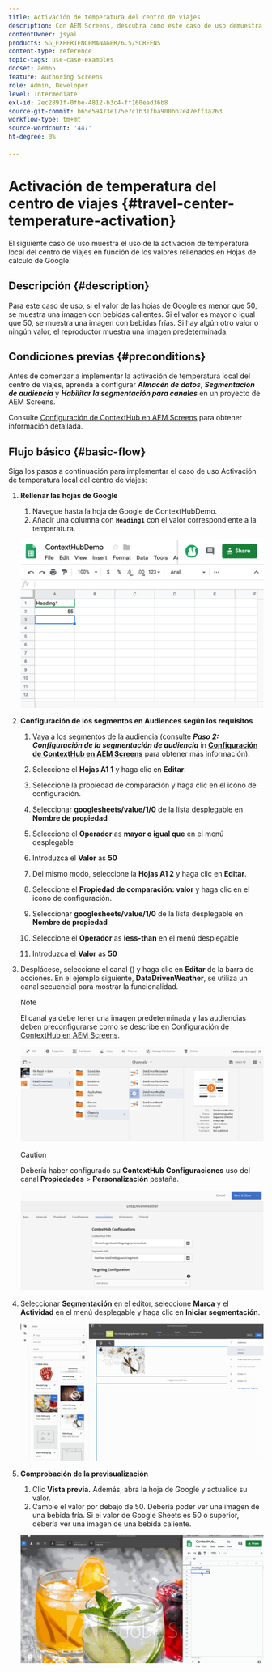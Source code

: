 ```yaml
---
title: Activación de temperatura del centro de viajes
description: Con AEM Screens, descubra cómo este caso de uso demuestra el uso de la activación de temperatura local del centro de viajes en función de los valores rellenados en Hojas de cálculo de Google.
contentOwner: jsyal
products: SG_EXPERIENCEMANAGER/6.5/SCREENS
content-type: reference
topic-tags: use-case-examples
docset: aem65
feature: Authoring Screens
role: Admin, Developer
level: Intermediate
exl-id: 2ec2891f-0fbe-4812-b3c4-ff160ead36b8
source-git-commit: b65e59473e175e7c1b31fba900bb7e47eff3a263
workflow-type: tm+mt
source-wordcount: '447'
ht-degree: 0%

---
```


# Activación de temperatura del centro de viajes {#travel-center-temperature-activation}

El siguiente caso de uso muestra el uso de la activación de temperatura local del centro de viajes en función de los valores rellenados en Hojas de cálculo de Google.

## Descripción {#description}

Para este caso de uso, si el valor de las hojas de Google es menor que 50, se muestra una imagen con bebidas calientes. Si el valor es mayor o igual que 50, se muestra una imagen con bebidas frías. Si hay algún otro valor o ningún valor, el reproductor muestra una imagen predeterminada.

## Condiciones previas {#preconditions}

Antes de comenzar a implementar la activación de temperatura local del centro de viajes, aprenda a configurar ***Almacén de datos***, ***Segmentación de audiencia*** y ***Habilitar la segmentación para canales*** en un proyecto de AEM Screens.

Consulte [Configuración de ContextHub en AEM Screens](configuring-context-hub.md) para obtener información detallada.

## Flujo básico {#basic-flow}

Siga los pasos a continuación para implementar el caso de uso Activación de temperatura local del centro de viajes:

1. **Rellenar las hojas de Google**

   1. Navegue hasta la hoja de Google de ContextHubDemo.
   1. Añadir una columna con **`Heading1`** con el valor correspondiente a la temperatura.

   ![screen_shot_2019-05-08a112911m](assets/screen_shot_2019-05-08at112911am.png)

1. **Configuración de los segmentos en Audiences según los requisitos**

   1. Vaya a los segmentos de la audiencia (consulte ***Paso 2: Configuración de la segmentación de audiencia*** in **[Configuración de ContextHub en AEM Screens](configuring-context-hub.md)** para obtener más información).

   1. Seleccione el **Hojas A1 1** y haga clic en **Editar**.

   1. Seleccione la propiedad de comparación y haga clic en el icono de configuración.
   1. Seleccionar **googlesheets/value/1/0** de la lista desplegable en **Nombre de propiedad**

   1. Seleccione el **Operador** as **mayor o igual que** en el menú desplegable

   1. Introduzca el **Valor** as **50**

   1. Del mismo modo, seleccione la **Hojas A1 2** y haga clic en **Editar**.

   1. Seleccione el **Propiedad de comparación: valor** y haga clic en el icono de configuración.
   1. Seleccionar **googlesheets/value/1/0** de la lista desplegable en **Nombre de propiedad**

   1. Seleccione el **Operador** as **less-than** en el menú desplegable

   1. Introduzca el **Valor** as **50**

1. Desplácese, seleccione el canal () y haga clic en **Editar** de la barra de acciones. En el ejemplo siguiente, **DataDrivenWeather**, se utiliza un canal secuencial para mostrar la funcionalidad.

   >[!NOTE]
   >
   >El canal ya debe tener una imagen predeterminada y las audiencias deben preconfigurarse como se describe en [Configuración de ContextHub en AEM Screens](configuring-context-hub.md).

   ![screen_shot_2019-05-08a113022m](assets/screen_shot_2019-05-08at113022am.png)

   >[!CAUTION]
   >
   >Debería haber configurado su **ContextHub** **Configuraciones** uso del canal **Propiedades** > **Personalización** pestaña.

   ![screen_shot_2019-05-08a114106m](assets/screen_shot_2019-05-08at114106am.png)

1. Seleccionar **Segmentación** en el editor, seleccione **Marca** y el **Actividad** en el menú desplegable y haga clic en **Iniciar segmentación**.

   ![new_activity3](assets/new_activity3.gif)

1. **Comprobación de la previsualización**

   1. Clic **Vista previa.** Además, abra la hoja de Google y actualice su valor.
   1. Cambie el valor por debajo de 50. Debería poder ver una imagen de una bebida fría. Si el valor de Google Sheets es 50 o superior, debería ver una imagen de una bebida caliente.

   ![result3](assets/result3.gif)
